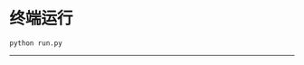 # 终端运行

```shell
python run.py
```
**************************************************************************************************************************************************************************************************************************************************************************************************************************************************************************************************************************************************************************************************************************************************************************************************************************************************************************************************************************************************************************************************************************************************************************************************************************************************************************************************************************************************************************************************************************************************************************************************************************************